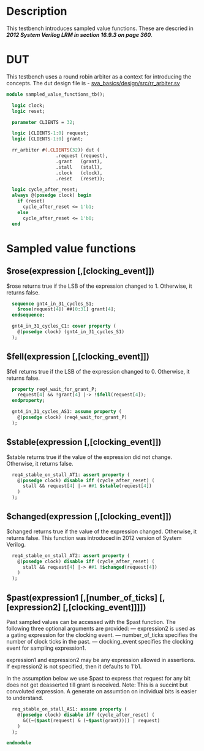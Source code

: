 # Description
This testbench introduces sampled value functions.
These are descried in **_2012 System Verilog LRM in section 16.9.3 on page 360_**.

# DUT
This testbench uses a round robin arbiter as a context for introducing the
concepts. The dut design file is -
[sva_basics/design/src/rr_arbiter.sv](https://github.com/openformal/sva_basics/blob/master/design/docs/rr_arbiter.md)

```sv
module sampled_value_functions_tb();

  logic clock;
  logic reset;

  parameter CLIENTS = 32;

  logic [CLIENTS-1:0] request;
  logic [CLIENTS-1:0] grant;

  rr_arbiter #(.CLIENTS(32)) dut (
                  .request (request),
                  .grant   (grant),
                  .stall   (stall),
                  .clock   (clock),
                  .reset   (reset));

  logic cycle_after_reset;
  always @(posedge clock) begin
    if (reset)
      cycle_after_reset <= 1'b1;
    else
      cycle_after_reset <= 1'b0;
  end

```
# Sampled value functions
## $rose(expression [,[clocking_event]])
$rose returns true if the LSB of the expression changed to 1.
Otherwise, it returns false.
```sv
  sequence gnt4_in_31_cycles_S1;
    $rose(request[4]) ##[0:31] grant[4];
  endsequence;

  gnt4_in_31_cycles_C1: cover property (
    @(posedge clock) (gnt4_in_31_cycles_S1)
  );

```
## $fell(expression [,[clocking_event]])
$fell returns true if the LSB of the expression changed to 0.
Otherwise, it returns false.
```sv
  property req4_wait_for_grant_P;
    request[4] && !grant[4] |-> !$fell(request[4]);
  endproperty;

  gnt4_in_31_cycles_AS1: assume property (
    @(posedge clock) (req4_wait_for_grant_P)
  );

```
## $stable(expression [,[clocking_event]])
$stable returns true if the value of the expression did not change.
Otherwise, it returns false.
```sv
  req4_stable_on_stall_AT1: assert property (
    @(posedge clock) disable iff (cycle_after_reset) (
      stall && request[4] |-> ##1 $stable(request[4])
    )
  );

```
## $changed(expression [,[clocking_event]])
$changed returns true if the value of the expression changed.
Otherwise, it returns false.
This function was introduced in 2012 version of System Verilog.
```sv
  req4_stable_on_stall_AT2: assert property (
    @(posedge clock) disable iff (cycle_after_reset) (
      stall && request[4] |-> ##1 !$changed(request[4])
    )
  );

```
## $past(expression1 [,[number_of_ticks] [,[expression2] [,[clocking_event]]]])

Past sampled values can be accessed with the $past function.
The following three optional arguments are provided:
— expression2 is used as a gating expression for the clocking event.
— number_of_ticks specifies the number of clock ticks in the past.
— clocking_event specifies the clocking event for sampling expression1.

expression1 and expression2 may be any expression allowed in assertions.
If expression2 is not specified, then it defaults to 1'b1.

In the assumption below we use $past to express that request for any bit does
not get deasserted till grant is received.
Note: This is a succint but convoluted expression. A generate on assumtion on
individual bits is easier to understand.
```sv
  req_stable_on_stall_AS1: assume property (
    @(posedge clock) disable iff (cycle_after_reset) (
      &((~($past(request) & (~$past(grant)))) | request)
    )
  );

endmodule
```
